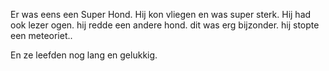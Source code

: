 Er was eens een Super Hond. 
Hij kon vliegen en was super sterk. 
Hij had ook lezer ogen. 
hij redde een andere hond. 
dit was erg bijzonder.
hij stopte een meteoriet..

En ze leefden nog lang en gelukkig.
